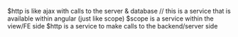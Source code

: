 $http is like ajax with calls to the server & database // this is a service that is available within angular (just like scope)
$scope is a service within the view/FE side
$http is a service to make calls to the backend/server side